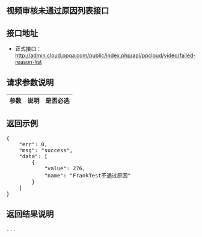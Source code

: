 视频审核未通过原因列表接口
----------

接口地址
----------
  * 正式接口：http://admin.cloud.ppqa.com/public/index.php/api/ppcloud/video/failed-reason-list

请求参数说明
----------
|  参数         |说明          |是否必选|
| ------------- |:-------------|:-----:|
返回示例
----------
<pre>
{
    "err": 0,
    "msg": "success",
    "data": [
        {
            "value": 276,
            "name": "FrankTest不通过原因"
        }
    ]
}
</pre>

返回结果说明
----------
<pre>
...
</pre>
